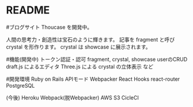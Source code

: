 # README

#ブログサイト Thoucase を開発中。

人間の思考力・創造性は宝石のように輝きます。
記事を fragment と呼び crystal を形作ります。
crystal は showcase に展示されます。

#機能(開発中)
トークン認証・認可
fragment, crystal, showcase userのCRUD
draft.js によるエディタ
Three.js による crystal の立体表示
など

#開発環境
Ruby on Rails APIモード
Webpacker
React Hooks
react-router
PostgreSQL


(今後)
Heroku
Webpack(脱Webpacker)
AWS S3
CicleCI
